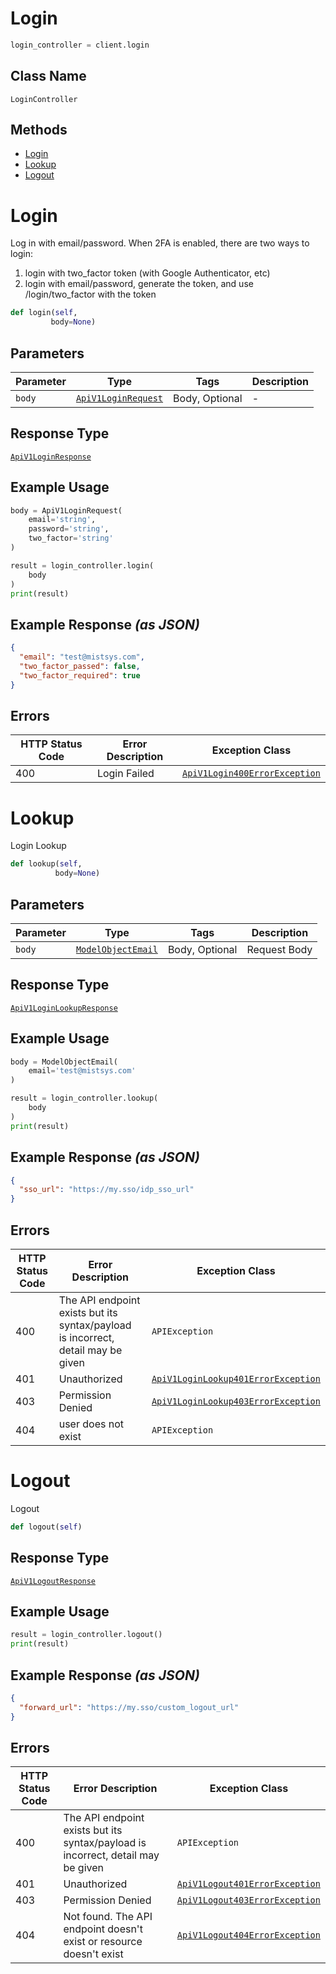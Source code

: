 # Login

```python
login_controller = client.login
```

## Class Name

`LoginController`

## Methods

* [Login](../../doc/controllers/login.md#login)
* [Lookup](../../doc/controllers/login.md#lookup)
* [Logout](../../doc/controllers/login.md#logout)


# Login

Log in with email/password.
When 2FA is enabled, there are two ways to login:

1. login with two_factor token (with Google Authenticator, etc)
2. login with email/password, generate the token, and use /login/two_factor with the token

```python
def login(self,
         body=None)
```

## Parameters

| Parameter | Type | Tags | Description |
|  --- | --- | --- | --- |
| `body` | [`ApiV1LoginRequest`](../../doc/models/api-v1-login-request.md) | Body, Optional | - |

## Response Type

[`ApiV1LoginResponse`](../../doc/models/api-v1-login-response.md)

## Example Usage

```python
body = ApiV1LoginRequest(
    email='string',
    password='string',
    two_factor='string'
)

result = login_controller.login(
    body
)
print(result)
```

## Example Response *(as JSON)*

```json
{
  "email": "test@mistsys.com",
  "two_factor_passed": false,
  "two_factor_required": true
}
```

## Errors

| HTTP Status Code | Error Description | Exception Class |
|  --- | --- | --- |
| 400 | Login Failed | [`ApiV1Login400ErrorException`](../../doc/models/api-v1-login-400-error-exception.md) |


# Lookup

Login Lookup

```python
def lookup(self,
          body=None)
```

## Parameters

| Parameter | Type | Tags | Description |
|  --- | --- | --- | --- |
| `body` | [`ModelObjectEmail`](../../doc/models/model-object-email.md) | Body, Optional | Request Body |

## Response Type

[`ApiV1LoginLookupResponse`](../../doc/models/api-v1-login-lookup-response.md)

## Example Usage

```python
body = ModelObjectEmail(
    email='test@mistsys.com'
)

result = login_controller.lookup(
    body
)
print(result)
```

## Example Response *(as JSON)*

```json
{
  "sso_url": "https://my.sso/idp_sso_url"
}
```

## Errors

| HTTP Status Code | Error Description | Exception Class |
|  --- | --- | --- |
| 400 | The API endpoint exists but its syntax/payload is incorrect, detail may be given | `APIException` |
| 401 | Unauthorized | [`ApiV1LoginLookup401ErrorException`](../../doc/models/api-v1-login-lookup-401-error-exception.md) |
| 403 | Permission Denied | [`ApiV1LoginLookup403ErrorException`](../../doc/models/api-v1-login-lookup-403-error-exception.md) |
| 404 | user does not exist | `APIException` |


# Logout

Logout

```python
def logout(self)
```

## Response Type

[`ApiV1LogoutResponse`](../../doc/models/api-v1-logout-response.md)

## Example Usage

```python
result = login_controller.logout()
print(result)
```

## Example Response *(as JSON)*

```json
{
  "forward_url": "https://my.sso/custom_logout_url"
}
```

## Errors

| HTTP Status Code | Error Description | Exception Class |
|  --- | --- | --- |
| 400 | The API endpoint exists but its syntax/payload is incorrect, detail may be given | `APIException` |
| 401 | Unauthorized | [`ApiV1Logout401ErrorException`](../../doc/models/api-v1-logout-401-error-exception.md) |
| 403 | Permission Denied | [`ApiV1Logout403ErrorException`](../../doc/models/api-v1-logout-403-error-exception.md) |
| 404 | Not found. The API endpoint doesn't exist or resource doesn't exist | [`ApiV1Logout404ErrorException`](../../doc/models/api-v1-logout-404-error-exception.md) |

